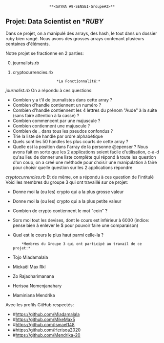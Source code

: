 						**<SAYNA #9-SENSEI-Groupe#3>**
			   

## Projet: Data Scientist en **RUBY*


Dans ce projet, on a manipulé des arrays, des hash, le tout dans un dossier ruby bien rangé. Nous avons des grosses arrays contenant plusieurs centaines d'éléments.

Notre projet se fractionne en 2 parties:
 
 0. journalists.rb
 1. cryptocurrencies.rb

							*La Fonctionnalité:*
*journalist.rb* 
On a répondu à ces questions:
-   Combien y a t'il de journalistes dans cette array ?
-   Combien d'handle contiennent un numéro ?
-   Combien d'handle contiennent les 4 lettres du prénom "Aude" à la suite (sans faire attention à la casse) ?
-   Combien commencent par une majuscule ?
-   Combien contiennent une majuscule ?
-   Combien de _ dans tous les pseudos confondus ?
-   Trie la liste de handle par ordre alphabétique
-   Quels sont les 50 handles les plus courts de cette array ?
-   Quelle est la position dans l'array de la personne @epenser ?
Nous avons fait en sorte que les  2 applications soient facile d'utilisation, c-à-d qu'au lieu de donner une liste complète qui répond à toute les question d'un coup, on a créé une méthode pour choisir une manipulation à faire pour choisir quelle question sur les 2 applications répondre

*cryptocurrencies.rb* 
Et de même, on a répondu à ces question de l'intitulé
Voici les membres du groupe 3 qui ont travaillé sur ce projet: 
-   Donne moi la (ou les) crypto qui a la plus grosse valeur
-   Donne moi la (ou les) crypto qui a la plus petite valeur
-   Combien de crypto contiennent le mot "coin" ?
-   Sors moi tout les devises, dont le cours est inférieur à 6000 (indice: pense bien à enlever le $ pour pouvoir faire une comparaison)
-   Quel est le cours le plus haut parmi celle-la ?

			*Membres du Groupe 3 qui ont participé au travail de ce projet:*
 - Tojo Miadamalala
 - Mickaël Max Rkl
 - Zo Rajaoharimanana
 - Herisoa Nomenjanahary
 - Maminiana Mendrika

Avec les profils GitHub respectés:
 - #https://github.com/Miadamalala
 - #https://github.com/MikeMax5
 - #https://github.com/Ismael148
 - #https://github.com/Herisoa2020
 - #https://github.com/Mendrika-20
